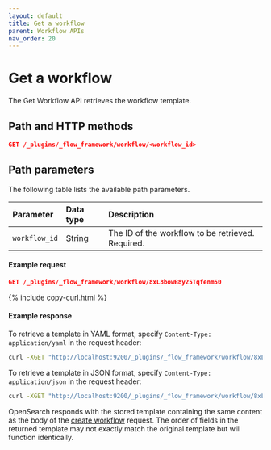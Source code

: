 ```yaml
---
layout: default
title: Get a workflow
parent: Workflow APIs
nav_order: 20
---
```


# Get a workflow

The Get Workflow API retrieves the workflow template.   

## Path and HTTP methods

```json
GET /_plugins/_flow_framework/workflow/<workflow_id>
```

## Path parameters

The following table lists the available path parameters. 

| Parameter | Data type | Description |
| :--- | :--- | :--- |
| `workflow_id` | String | The ID of the workflow to be retrieved. Required. |

#### Example request

```json
GET /_plugins/_flow_framework/workflow/8xL8bowB8y25Tqfenm50
```
{% include copy-curl.html %}

#### Example response

To retrieve a template in YAML format, specify `Content-Type: application/yaml` in the request header:

```bash
curl -XGET "http://localhost:9200/_plugins/_flow_framework/workflow/8xL8bowB8y25Tqfenm50" -H 'Content-Type: application/yaml'
```

To retrieve a template in JSON format, specify `Content-Type: application/json` in the request header:

```bash
curl -XGET "http://localhost:9200/_plugins/_flow_framework/workflow/8xL8bowB8y25Tqfenm50" -H 'Content-Type: application/json'
```

OpenSearch responds with the stored template containing the same content as the body of the [create workflow]({{site.url}}{{site.baseurl}}/automating-configurations/api/create-workflow/) request. The order of fields in the returned template may not exactly match the original template but will function identically.